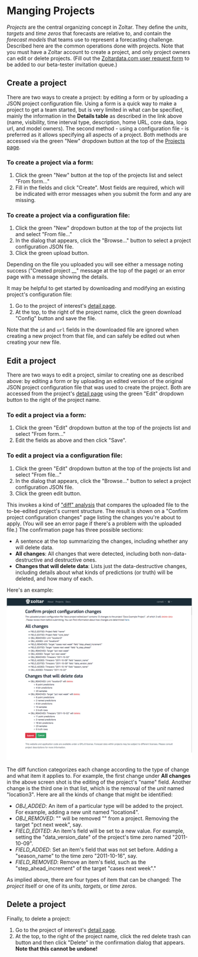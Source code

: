 # Manging Projects

_Projects_ are the central organizing concept in Zoltar. They define the _units_, _targets_ and _time zeros_ that forecasts are relative to, and contain the _forecast models_ that teams use to represent a forecasting challenge. Described here are the common operations done with projects. Note that you must have a Zoltar account to create a project, and only project owners can edit or delete projects. (Fill out the [Zoltardata.com user request form](https://docs.google.com/forms/d/1C7IEFbBEJ1JibG-svM5XbnnKkgwvH0770LYILDjBxUc/viewform?edit_requested=true) to be added to our beta-tester invitation queue.)


## Create a project

There are two ways to create a project: by editing a form or by uploading a JSON project configuration file. Using a form is a quick way to make a project to get a team started, but is very limited in what can be specified, mainly the information in the **Details table** as described in the link above (name, visibility, time interval type, description, home URL, core data, logo url, and model owners). The second method - using a configuration file - is preferred as it allows specifying all aspects of a project. Both methods are accessed via the green "New" dropdown button at the top of the [Projects page](HomePage.md#projects-page).

### To create a project via a form:

1. Click the green "New" button at the top of the projects list and select "From form..."
1. Fill in the fields and click "Create". Most fields are required, which will be indicated with error messages when you submit the form and any are missing. 


### To create a project via a configuration file:

1. Click the green "New" dropdown button at the top of the projects list and select "From file..."
1. In the dialog that appears, click the "Browse..." button to select a project configuration JSON file.
1. Click the green upload button.

Depending on the file you uploaded you will see either a message noting success ("Created project __" message at the top of the page) or an error page with a message showing the details.


It may be helpful to get started by downloading and modifying an existing project's configuration file:

1. Go to the project of interest's [detail page](ProjectDetailPage.md).
1. At the top, to the right of the project name, click the green download "Config" button and save the file.

Note that the `id` and `url` fields in the downloaded file are ignored when creating a new project from that file, and can safely be edited out when creating your new file.


## Edit a project

There are two ways to edit a project, similar to creating one as described above: by editing a form or by uploading an edited version of the original JSON project configuration file that was used to create the project. Both are accessed from the project's [detail page](ProjectDetailPage.md) using the green "Edit" dropdown button to the right of the project name.

### To edit a project via a form:

1. Click the green "Edit" dropdown button at the top of the projects list and select "From form..."
1. Edit the fields as above and then click "Save".


### To edit a project via a configuration file:

1. Click the green "Edit" dropdown button at the top of the projects list and select "From file..."
1. In the dialog that appears, click the "Browse..." button to select a project configuration JSON file.
1. Click the green edit button.

This invokes a kind of ["diff" analysis](https://en.wikipedia.org/wiki/File_comparison) that compares the uploaded file to the to-be-edited project's current structure. The result is shown on a "Confirm project configuration changes" page listing the changes you're about to apply. (You will see an error page if there's a problem with the uploaded file.) The confirmation page has three possible sections:

- A sentence at the top summarizing the changes, including whether any will delete data.
- **All changes**: All changes that were detected, including both non-data-destructive and destructive ones.
- **Changes that will delete data**: Lists just the data-destructive changes, including details about what kinds of predictions (or truth) will be deleted, and how many of each.

Here's an example:

![Project changes confirmation](img/confirm-project-changes.png "Project changes confirmation page")


The diff function categorizes each change according to the type of change and what item it applies to. For example, the first change under **All changes** in the above screen shot is the editing of the project's "name" field. Another change is the third one in that list, which is the removal of the _unit_ named "location3". Here are all the kinds of change that might be identified:

- _OBJ_ADDED_: An item of a particular type will be added to the project. For example, adding a new unit named "location4".
- _OBJ_REMOVED_: "" will be removed "" from a project. Removing the target "pct next week", say. 
- _FIELD_EDITED_: An item's field will be set to a new value. For example, setting the "data_version_date" of the project's time zero named "2011-10-09".
- _FIELD_ADDED_: Set an item's field that was not set before. Adding a "season_name" to the time zero "2011-10-16", say.
- _FIELD_REMOVED_: Remove an item's field, such as the "step_ahead_increment" of the target "cases next week"." 

As implied above, there are four types of item that can be changed: The _project_ itself or one of its _units_, _targets_, or _time zeros_.


## Delete a project

Finally, to delete a project:

1. Go to the project of interest's [detail page](ProjectDetailPage.md).
1. At the top, to the right of the project name, click the red delete trash can button and then click "Delete" in the confirmation dialog that appears. **Note that this cannot be undone!**
